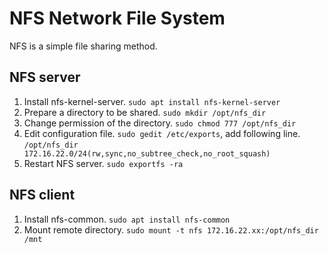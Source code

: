 # NFS Network File System
NFS is a simple file sharing method.

## NFS server
1. Install nfs-kernel-server. `sudo apt install nfs-kernel-server`
1. Prepare a directory to be shared. `sudo mkdir /opt/nfs_dir`
1. Change permission of the directory. `sudo chmod 777 /opt/nfs_dir`
1. Edit configuration file. `sudo gedit /etc/exports`, add following line.  
`/opt/nfs_dir 172.16.22.0/24(rw,sync,no_subtree_check,no_root_squash)`
1. Restart NFS server. `sudo exportfs -ra`

## NFS client
1. Install nfs-common. `sudo apt install nfs-common`
1. Mount remote directory. `sudo mount -t nfs 172.16.22.xx:/opt/nfs_dir /mnt`
